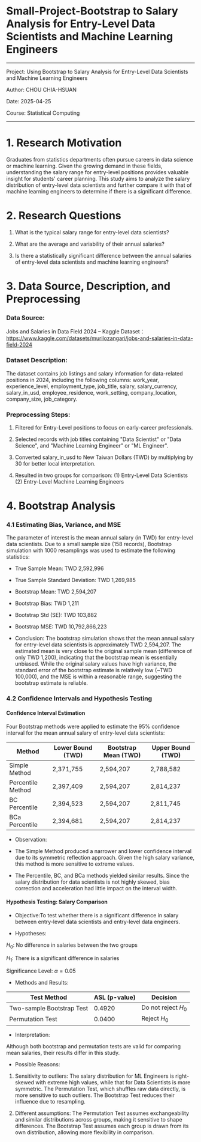 # Small-Project-Bootstrap to Salary Analysis for Entry-Level Data Scientists and Machine Learning Engineers
---
Project: Using Bootstrap to Salary Analysis for Entry-Level Data Scientists and Machine Learning Engineers

Author: CHOU CHIA-HSUAN

Date: 2025-04-25

Course: Statistical Computing

---

# 1. Research Motivation
Graduates from statistics departments often pursue careers in data science or machine learning. Given the growing demand in these fields, understanding the salary range for entry-level positions provides valuable insight for students' career planning.
This study aims to analyze the salary distribution of entry-level data scientists and further compare it with that of machine learning engineers to determine if there is a significant difference.

# 2. Research Questions

  1. What is the typical salary range for entry-level data scientists?

  2. What are the average and variability of their annual salaries?

  3. Is there a statistically significant difference between the annual salaries of entry-level data scientists and machine learning engineers?

# 3. Data Source, Description, and Preprocessing
### Data Source:
  Jobs and Salaries in Data Field 2024 – Kaggle Dataset：https://www.kaggle.com/datasets/murilozangari/jobs-and-salaries-in-data-field-2024

### Dataset Description:
  The dataset contains job listings and salary information for data-related positions in 2024, including the following columns:
work_year, experience_level, employment_type, job_title, salary, salary_currency, salary_in_usd, employee_residence, work_setting, company_location, company_size, job_category.

### Preprocessing Steps:

1. Filtered for Entry-Level positions to focus on early-career professionals.

2. Selected records with job titles containing "Data Scientist" or "Data Science", and "Machine Learning Engineer" or "ML Engineer".

3. Converted salary_in_usd to New Taiwan Dollars (TWD) by multiplying by 30 for better local interpretation.

4. Resulted in two groups for comparison:
 (1) Entry-Level Data Scientists
 (2) Entry-Level Machine Learning Engineers


# 4. Bootstrap Analysis
### 4.1 Estimating Bias, Variance, and MSE
The parameter of interest is the mean annual salary (in TWD) for entry-level data scientists.
Due to a small sample size (158 records), Bootstrap simulation with 1000 resamplings was used to estimate the following statistics:

- True Sample Mean: TWD 2,592,996

- True Sample Standard Deviation: TWD 1,269,985

- Bootstrap Mean: TWD 2,594,207

- Bootstrap Bias: TWD 1,211

- Bootstrap Std (SE): TWD 103,882

- Bootstrap MSE: TWD 10,792,866,223

- Conclusion:
The bootstrap simulation shows that the mean annual salary for entry-level data scientists is approximately TWD 2,594,207.
The estimated mean is very close to the original sample mean (difference of only TWD 1,200), indicating that the bootstrap mean is essentially unbiased.
While the original salary values have high variance, the standard error of the bootstrap estimate is relatively low (~TWD 100,000), and the MSE is within a reasonable range, suggesting the bootstrap estimate is reliable.

### 4.2 Confidence Intervals and Hypothesis Testing
#### Confidence Interval Estimation
Four Bootstrap methods were applied to estimate the 95% confidence interval for the mean annual salary of entry-level data scientists:

| Method              | Lower Bound (TWD) | Bootstrap Mean (TWD) | Upper Bound (TWD) |
|---------------------|-------------------|------------------------|--------------------|
| Simple Method       | 2,371,755         | 2,594,207              | 2,788,582          |
| Percentile Method   | 2,397,409         | 2,594,207              | 2,814,237          |
| BC Percentile       | 2,394,523         | 2,594,207              | 2,811,745          |
| BCa Percentile      | 2,394,681         | 2,594,207              | 2,814,237          |


- Observation:

- The Simple Method produced a narrower and lower confidence interval due to its symmetric reflection approach. Given the high salary variance, this method is more sensitive to extreme values.

- The Percentile, BC, and BCa methods yielded similar results. Since the salary distribution for data scientists is not highly skewed, bias correction and acceleration had little impact on the interval width.

#### Hypothesis Testing: Salary Comparison
- Objective:To test whether there is a significant difference in salary between entry-level data scientists and entry-level data engineers.

- Hypotheses:

$H_0$: No difference in salaries between the two groups

$H_1$: There is a significant difference in salaries

Significance Level:
$\alpha = 0.05$

- Methods and Results:

| Test Method              | ASL (p-value) | Decision             |
|--------------------------|---------------|-----------------------|
| Two-sample Bootstrap Test| 0.4920        | Do not reject $H_0$  |
| Permutation Test         | 0.0400        | Reject $H_0$         |

- Interpretation:

Although both bootstrap and permutation tests are valid for comparing mean salaries, their results differ in this study.

- Possible Reasons:

1. Sensitivity to outliers:
The salary distribution for ML Engineers is right-skewed with extreme high values, while that for Data Scientists is more symmetric.
The Permutation Test, which shuffles raw data directly, is more sensitive to such outliers.
The Bootstrap Test reduces their influence due to resampling.

2. Different assumptions:
The Permutation Test assumes exchangeability and similar distributions across groups, making it sensitive to shape differences.
The Bootstrap Test assumes each group is drawn from its own distribution, allowing more flexibility in comparison.
